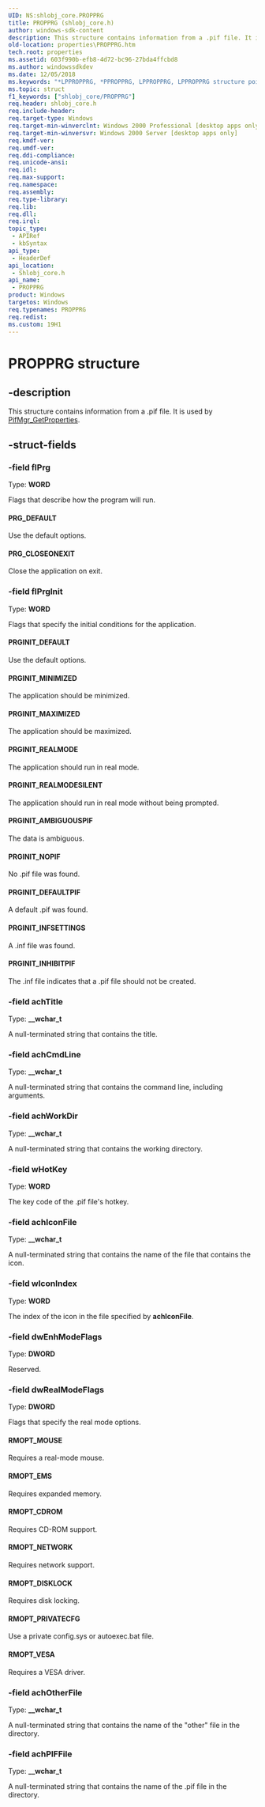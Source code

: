 ```yaml
---
UID: NS:shlobj_core.PROPPRG
title: PROPPRG (shlobj_core.h)
author: windows-sdk-content
description: This structure contains information from a .pif file. It is used by PifMgr_GetProperties.
old-location: properties\PROPPRG.htm
tech.root: properties
ms.assetid: 603f990b-efb8-4d72-bc96-27bda4ffcbd8
ms.author: windowssdkdev
ms.date: 12/05/2018
ms.keywords: "*LPPROPPRG, *PPROPPRG, LPPROPPRG, LPPROPPRG structure pointer [Windows Properties], PRGINIT_AMBIGUOUSPIF, PRGINIT_DEFAULT, PRGINIT_DEFAULTPIF, PRGINIT_INFSETTINGS, PRGINIT_INHIBITPIF, PRGINIT_MAXIMIZED, PRGINIT_MINIMIZED, PRGINIT_NOPIF, PRGINIT_REALMODE, PRGINIT_REALMODESILENT, PRG_CLOSEONEXIT, PRG_DEFAULT, PROPPRG, PROPPRG structure [Windows Properties], RMOPT_CDROM, RMOPT_DISKLOCK, RMOPT_EMS, RMOPT_MOUSE, RMOPT_NETWORK, RMOPT_PRIVATECFG, RMOPT_VESA, _win32_PROPPRG, properties.PROPPRG, shell.PROPPRG, shlobj_core/LPPROPPRG, shlobj_core/PROPPRG"
ms.topic: struct
f1_keywords: ["shlobj_core/PROPPRG"]
req.header: shlobj_core.h
req.include-header: 
req.target-type: Windows
req.target-min-winverclnt: Windows 2000 Professional [desktop apps only]
req.target-min-winversvr: Windows 2000 Server [desktop apps only]
req.kmdf-ver: 
req.umdf-ver: 
req.ddi-compliance: 
req.unicode-ansi: 
req.idl: 
req.max-support: 
req.namespace: 
req.assembly: 
req.type-library: 
req.lib: 
req.dll: 
req.irql: 
topic_type:
 - APIRef
 - kbSyntax
api_type:
 - HeaderDef
api_location:
 - Shlobj_core.h
api_name:
 - PROPPRG
product: Windows
targetos: Windows
req.typenames: PROPPRG
req.redist: 
ms.custom: 19H1
---
```


# PROPPRG structure


## -description


This structure contains information from a .pif file. It is used by <a href="https://docs.microsoft.com/windows/desktop/api/shlobj_core/nf-shlobj_core-pifmgr_getproperties">PifMgr_GetProperties</a>.


## -struct-fields




### -field flPrg

Type: <b>WORD</b>

Flags that describe how the program will run.



#### PRG_DEFAULT

Use the default options.



#### PRG_CLOSEONEXIT

Close the application on exit.


### -field flPrgInit

Type: <b>WORD</b>

Flags that specify the initial conditions for the application.



#### PRGINIT_DEFAULT

Use the default options.



#### PRGINIT_MINIMIZED

The application should be minimized.



#### PRGINIT_MAXIMIZED

The application should be maximized.



#### PRGINIT_REALMODE

The application should run in real mode.



#### PRGINIT_REALMODESILENT

The application should run in real mode without being prompted.



#### PRGINIT_AMBIGUOUSPIF

The data is ambiguous.



#### PRGINIT_NOPIF

No .pif file was found.



#### PRGINIT_DEFAULTPIF

A default .pif was found.



#### PRGINIT_INFSETTINGS

A .inf file was found.



#### PRGINIT_INHIBITPIF

The .inf file indicates that a .pif file should not be created.


### -field achTitle

Type: <b>__wchar_t</b>

A null-terminated string that contains the title.


### -field achCmdLine

Type: <b>__wchar_t</b>

A null-terminated string that contains the command line, including arguments.


### -field achWorkDir

Type: <b>__wchar_t</b>

A null-terminated string that contains the working directory.


### -field wHotKey

Type: <b>WORD</b>

The key code of the .pif file's hotkey.


### -field achIconFile

Type: <b>__wchar_t</b>

A null-terminated string that contains the name of the file that contains the icon.


### -field wIconIndex

Type: <b>WORD</b>

The index of the icon in the file specified by <b>achIconFile</b>.


### -field dwEnhModeFlags

Type: <b>DWORD</b>

Reserved.


### -field dwRealModeFlags

Type: <b>DWORD</b>

Flags that specify the real mode options.



#### RMOPT_MOUSE

Requires a real-mode mouse.



#### RMOPT_EMS

Requires expanded memory.



#### RMOPT_CDROM

Requires CD-ROM support.



#### RMOPT_NETWORK

Requires network support.



#### RMOPT_DISKLOCK

Requires disk locking.



#### RMOPT_PRIVATECFG

Use a private config.sys or autoexec.bat file.



#### RMOPT_VESA

Requires a VESA driver.


### -field achOtherFile

Type: <b>__wchar_t</b>

A null-terminated string that contains the name of the "other" file in the directory.


### -field achPIFFile

Type: <b>__wchar_t</b>

A null-terminated string that contains the name of the .pif file in the directory.

